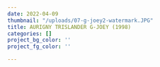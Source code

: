 ```yaml
---
date: 2022-04-09
thumbnail: "/uploads/07-g-joey2-watermark.JPG"
title: AURIGNY TRISLANDER G-JOEY (1998)
categories: []
project_bg_color: ''
project_fg_color: ''

---
```

